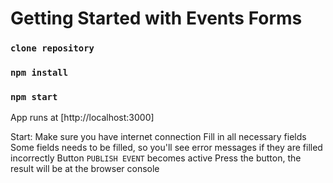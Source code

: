 # Getting Started with Events Forms

### `clone repository`
### `npm install`
### `npm start`

App runs at [http://localhost:3000]


Start:
Make sure you have internet connection
Fill in all necessary fields
Some fields needs to be filled, so you'll see error messages if they are filled incorrectly
Button `PUBLISH EVENT` becomes active
Press the button, the result will be at the browser console